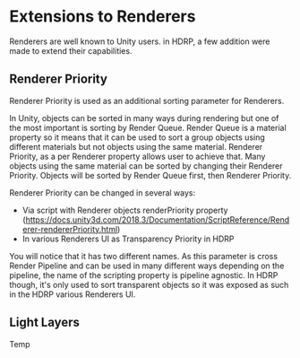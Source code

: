 # Extensions to Renderers

Renderers are well known to Unity users. in HDRP, a few addition were made to extend their capabilities.

## Renderer Priority

Renderer Priority is used as an additional sorting parameter for Renderers.

In Unity, objects can be sorted in many ways during rendering but one of the most important is sorting by Render Queue. Render Queue is a material property so it means that it can be used to sort a group objects using different materials but not objects using the same material.
Renderer Priority, as a per Renderer property allows user to achieve that. Many objects using the same material can be sorted by changing their Renderer Priority. Objects will be sorted by Render Queue first, then Renderer Priority.

Renderer Priority can be changed in several ways:

- Via script with Renderer objects renderPriority property (https://docs.unity3d.com/2018.3/Documentation/ScriptReference/Renderer-rendererPriority.html)
- In various Renderers UI as Transparency Priority in HDRP

You will notice that it has two different names. As this parameter is cross Render Pipeline and can be used in many different ways depending on the pipeline, the name of the scripting property is pipeline agnostic. In HDRP though, it's only used to sort transparent objects so it was exposed as such in the HDRP various Renderers UI.

## Light Layers

Temp
